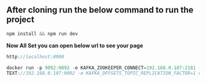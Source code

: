## After cloning run the below command to run the project

```js
npm install && npm run dev
```

**Now All Set you can open below url to see your page**

```js 
http://localhost:8000

docker run -p 9092:9092 -e KAFKA_ZOOKEEPER_CONNECT=192.168.0.107:2181 -e KAFKA_ADVERTISED_LISTENERS=PLAIN
TEXT://192.168.0.107:9092 -e KAFKA_OFFSETS_TOPIC_REPLICATION_FACTOR=1 confluentinc/cp-kafka:latest
```
